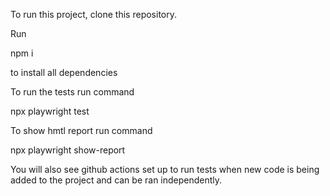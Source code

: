 To run this project, clone this repository. 

Run 

npm i

to install all dependencies

To run the tests run command

npx playwright test

To show hmtl report run command

npx playwright show-report

You will also see github actions set up to run tests when new code is being added to the project and can be ran independently. 
